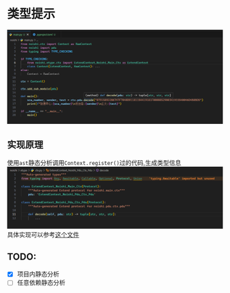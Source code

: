 # 类型提示

![截图1](./screenshot1.png)

## 实现原理
使用`ast`静态分析调用`Context.register()`过的代码,生成类型信息  
![截图2](./screenshot2.png)  
具体实现可以参考[这个文件](../tool/type_export.py)

## TODO:
- [x] 项目内静态分析
- [ ] 任意依赖静态分析